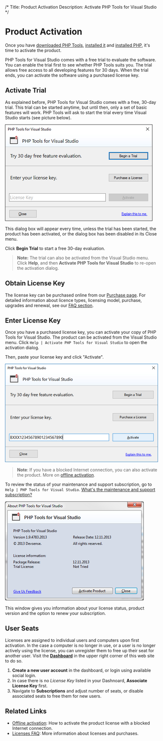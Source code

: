 /*
Title: Product Activation
Description: Activate PHP Tools for Visual Studio
*/

# Product Activation

Once you have [downloaded PHP Tools](https://www.devsense.com/en/download), [installed it](https://docs.devsense.com/en/vs/installation) and [installed PHP](https://docs.devsense.com/en/vs/installation/install-php), it's time to activate the product.

PHP Tools for Visual Studio comes with a free trial to evaluate the software. You can enable the trial first to see whether PHP Tools suits you. The trial allows free access to all developing features for 30 days. When the trial ends, you can activate the software using a purchased license key.

## Activate Trial

As explained before, PHP Tools for Visual Studio comes with a free, 30-day trial. This trial can be started anytime, but until then, only a set of basic features will work. PHP Tools will ask to start the trial every time Visual Studio starts (see picture below). 

![Begin trial](imgs/license-ask-trial.png)

This dialog box will appear every time, unless the trial has been started, the product has been activated, or the dialog box has been disabled in its Close menu. 

Click **Begin Trial** to start a free 30-day evaluation.

> **Note:** The trial can also be activated from the Visual Studio menu. Click **Help**, and then **Activate PHP Tools for Visual Studio** to re-open the activation dialog.

## Obtain License Key

The license key can be purchased online from our [Purchase page](https://www.devsense.com/purchase). For detailed information about licence types, licensing model, purchase, upgrades and renewal, see our [FAQ section](https://www.devsense.com/en/purchase#faq).

## Enter License Key

Once you have a purchased license key, you can activate your copy of PHP Tools for Visual Studio. The product can be activated from the Visual Studio menu. Click `Help | Activate PHP Tools for Visual Studio` to open the activation dialog. 

Then, paste your license key and click "Activate".

![Enter license key](imgs/activation-enter-key.png)

> **Note**: If you have a blocked Internet connection, you can also activate the product. More on [offline activation](offline-activation).

To review the status of your maintenance and support subscription, go to `Help | PHP Tools for Visual Studio`. [What's the maintenance and support subscription?](https://www.devsense.com/en/purchase/faq/upgrades-and-renewal#what-is-the-maintenance-and-support-subscription)

![License status](imgs/license-about-window.png)

This window gives you information about your license status, product version and the option to renew your subscription.

## User Seats

Licenses are assigned to individual users and computers upon first activation. In the case a computer is no longer in use, or a user is no longer actively using the license, you can unregister them to free up their seat for another user. Visit the [**Dashboard**](https://www.devsense.com/account/dashboard) in the upper right corner of this web site to do so.

1. **Create a new user account** in the dashboard, or login using available social login.
2. In case there is no *License Key* listed in your Dashnoard, **Associate License Key** first.
3. Navigate to **Subscriptions** and adjust number of seats, or disable associated seats to free them for new users.

## Related Links

- [Offline activation](offline-activation): How to activate the product license with a blocked Internet connection.
- [Licenses FAQ](https://www.devsense.com/en/purchase#faq): More information about licenses and purchases.
